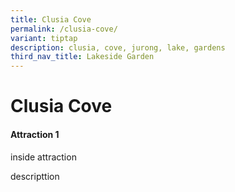 ```yaml
---
title: Clusia Cove
permalink: /clusia-cove/
variant: tiptap
description: clusia, cove, jurong, lake, gardens
third_nav_title: Lakeside Garden
---
```

<h1>Clusia Cove</h1>
<p></p>
<p></p>
<h4>Attraction 1</h4>
<p>inside attraction</p>
<p></p>
<p>descripttion</p>